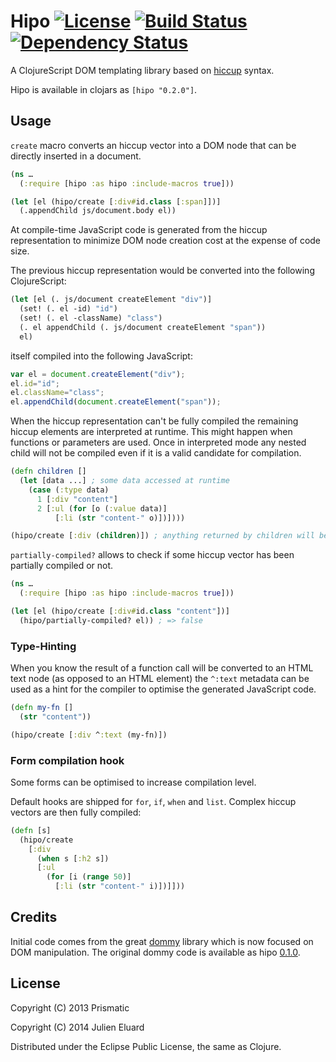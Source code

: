 # Hipo [![License](http://img.shields.io/badge/license-EPL-blue.svg?style=flat)](https://www.eclipse.org/legal/epl-v10.html) [![Build Status](http://img.shields.io/travis/jeluard/hipo.svg?style=flat)](http://travis-ci.org/#!/jeluard/hipo/builds) [![Dependency Status](https://www.versioneye.com/user/projects/545c247f287666dca9000049/badge.svg?style=flat)](https://www.versioneye.com/user/projects/545c247f287666dca9000049)

A ClojureScript DOM templating library based on [hiccup](https://github.com/weavejester/hiccup) syntax.

Hipo is available in clojars as `[hipo "0.2.0"]`.

## Usage

`create` macro converts an hiccup vector into a DOM node that can be directly inserted in a document.

```clojure
(ns …
  (:require [hipo :as hipo :include-macros true]))

(let [el (hipo/create [:div#id.class [:span]])]
  (.appendChild js/document.body el))
```

At compile-time JavaScript code is generated from the hiccup representation to minimize DOM node creation cost at the expense of code size.

The previous hiccup representation would be converted into the following ClojureScript:

```clojure
(let [el (. js/document createElement "div")]
  (set! (. el -id) "id")
  (set! (. el -className) "class")
  (. el appendChild (. js/document createElement "span"))
  el)
```

itself compiled into the following JavaScript:

```javascript
var el = document.createElement("div");
el.id="id";
el.className="class";
el.appendChild(document.createElement("span"));
```

When the hiccup representation can't be fully compiled the remaining hiccup elements are interpreted at runtime. This might happen when functions or parameters are used.
Once in interpreted mode any nested child will not be compiled even if it is a valid candidate for compilation.

```clojure
(defn children []
  (let [data ...] ; some data accessed at runtime
    (case (:type data)
      1 [:div "content"]
      2 [:ul (for [o (:value data)]
          [:li (str "content-" o)])])))

(hipo/create [:div (children)]) ; anything returned by children will be interpreted at runtime
```

`partially-compiled?` allows to check if some hiccup vector has been partially compiled or not.

```clojure
(ns …
  (:require [hipo :as hipo :include-macros true]))

(let [el (hipo/create [:div#id.class "content"])]
  (hipo/partially-compiled? el)) ; => false
```

### Type-Hinting

When you know the result of a function call will be converted to an HTML text node (as opposed to an HTML element) the `^:text` metadata can be used as a hint for the compiler to optimise the generated JavaScript code.

```clojure
(defn my-fn []
  (str "content"))

(hipo/create [:div ^:text (my-fn)])
```

### Form compilation hook

Some forms can be optimised to increase compilation level.

Default hooks are shipped for `for`, `if`, `when` and `list`. Complex hiccup vectors are then fully compiled:

```clojure
(defn [s]
  (hipo/create
    [:div
      (when s [:h2 s])
      [:ul
        (for [i (range 50)]
          [:li (str "content-" i)])]]))
```

## Credits

Initial code comes from the great [dommy](https://github.com/Prismatic/dommy) library which is now focused on DOM manipulation. The original dommy code is available as hipo [0.1.0](https://github.com/jeluard/hipo/tree/0.1.0).

## License

Copyright (C) 2013 Prismatic

Copyright (C) 2014 Julien Eluard

Distributed under the Eclipse Public License, the same as Clojure.
